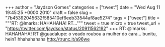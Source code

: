 
+++
author = "Jaydson Gomes"
categories = ["tweet"]
date = "Wed Aug 11 19:45:25 +0000 2010"
draft = false
slug = "7b45392045632f585410ef6eeb33544af8ae5274"
tags = ["tweet"]
title = """RT: @lmarks: HAHAHAHA! RT..."""
tweet = true
micro = true
tweet_url = "https://twitter.com/jaydson/status/20911562192"
+++
RT: @lmarks: HAHAHAHA! RT @guadalupe: o veado roubou a mulher do cara... bunitu, hein? hhahahahaha http://trunc.it/a96we
